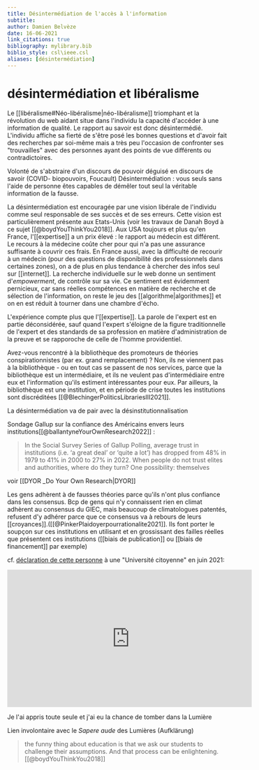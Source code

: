 ```yaml
---
title: Désintermédiation de l'accès à l'information
subtitle:
author: Damien Belvèze
date: 16-06-2021
link_citations: true
bibliography: mylibrary.bib
biblio_style: csl\ieee.csl
aliases: [désintermédiation]
---
```


# désintermédiation et libéralisme

Le [[libéralisme#Néo-libéralisme|néo-libéralisme]] triomphant et la révolution du web aidant situe dans l'individu la capacité d'accéder à une information de qualité. 
Le rapport au savoir est donc désintermédié. 
L'individu affiche sa fierté de s'être posé les bonnes questions et d'avoir fait des recherches par soi-même mais a très peu l'occasion de confronter ses "trouvailles" avec des personnes ayant des points de vue différents ou contradictoires. 

Volonté de s'abstraire d'un discours de pouvoir déguisé en discours de savoir (COVID- biopouvoirs, Foucault)
Désintermédiation : vous seuls sans l'aide de personne êtes capables de démêler tout seul la véritable information de la fausse.

La désintermédiation est encouragée par une vision libérale de l'individu comme seul responsable de ses succès et de ses erreurs. Cette vision est particulièrement présente aux Etats-Unis (voir les travaux de Danah Boyd à ce sujet [[@boydYouThinkYou2018]].
Aux USA toujours et plus qu'en France, l'[[expertise]] a un prix élevé : le rapport au médecin est différent. Le recours à la médecine coûte cher pour qui n'a pas une assurance suffisante à couvrir ces frais.
 En France aussi, avec la difficulté de recourir à un médecin (pour des questions de disponibilité des professionnels dans certaines zones), on a de plus en plus tendance à chercher des infos seul sur [[internet]]. La recherche individuelle sur le web donne un sentiment d'*empowerment*, de contrôle sur sa vie. Ce sentiment est évidemment pernicieux, car sans réelles compétences en matière de recherche et de sélection de l'information, on reste le jeu des [[algorithme|algorithmes]] et on en est réduit à tourner dans une chambre d'écho.

L'expérience compte plus que l'[[expertise]]. La parole de l'expert est en partie déconsidérée, sauf quand l'expert s'éloigne de la figure traditionnelle de l'expert et des standards de sa profession en matière d'administration de la preuve et se rapporoche de celle de l'homme providentiel.

Avez-vous rencontré à la bibliothèque des promoteurs de théories conspirationnistes (par ex. grand remplacement) ? Non, ils ne viennent pas à la bibliothèque - ou en tout cas se passent de nos services, parce que la bibliothèque est un intermédiaire, et ils ne veulent pas d'intermédiaire entre eux et l'information qu'ils estiment intéressantes pour eux. Par ailleurs, la bibliothèque est une institution, et en période de crise toutes les institutions sont discréditées [[@BlechingerPoliticsLibrariesIII2021]].

La désintermédiation va de pair avec la désinstitutionnalisation

Sondage Gallup sur la confiance des Américains envers leurs institutions[[@ballantyneYourOwnResearch2022]] : 
> In the Social Survey Series of Gallup Polling, average trust in institutions (i.e. ‘a great deal’ or ‘quite a lot’) has dropped from 48% in 1979 to 41% in 2000 to 27% in 2022. When people do not trust elites and authorities, where do they turn? One possibility: themselves

voir [[DYOR _Do Your Own Research|DYOR]]

Les gens adhèrent à de fausses théories parce qu'ils n'ont plus confiance dans les consensus. 
Bcp de gens qui n'y connaissent rien en climat adhèrent au consensus du GIEC, mais beaucoup de climatologues patentés, refusent d'y adhérer parce que ce consensus va à rebours de leurs [[croyances]].([[@PinkerPlaidoyerpourrationalite2021]]. Ils font porter le soupçon sur ces institutions en utilisant et en grossissant des failles réelles que présentent ces institutions ([[biais de publication]] ou [[biais de financement]] par exemple)

cf. [déclaration de cette personne](https://youtu.be/JajaQy8PWQs?t=457) à une "Université citoyenne" en juin 2021:

<iframe width="560" height="315" src="https://www.youtube.com/embed/JajaQy8PWQs?start=457" title="YouTube video player" frameborder="0" allow="accelerometer; autoplay; clipboard-write; encrypted-media; gyroscope; picture-in-picture" allowfullscreen></iframe>

Je l'ai appris toute seule et j'ai eu la chance de tomber dans la Lumière

Lien involontaire avec le *Sapere aude* des Lumières (Aufklärung)

> the funny thing about education is that we ask our students to challenge their assumptions. And that process can be enlightening.[[@boydYouThinkYou2018]]








